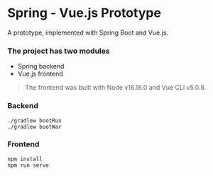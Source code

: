 # Spring - Vue.js Prototype
A prototype, implemented with Spring Boot and Vue.js.

### The project has two modules
- Spring backend
- Vue.js frontend

> The frontend was built with Node v16.18.0 and Vue CLI v5.0.8.
>
### Backend
```shell
./gradlew bootRun
./gradlew bootWar
```

### Frontend
```shell
npm install
npm run serve
```